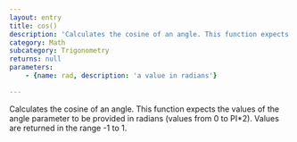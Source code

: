 ```yaml
---
layout: entry
title: cos()
description: 'Calculates the cosine of an angle. This function expects the values of the angle parameter to be provided in radians (values from 0 to PI*2). Values are returned in the range -1 to 1.'
category: Math
subcategory: Trigonometry
returns: null
parameters:
    - {name: rad, description: 'a value in radians'}

---
```

Calculates the cosine of an angle. This function expects the values of the angle parameter to be provided in radians (values from 0 to PI*2). Values are returned in the range -1 to 1.